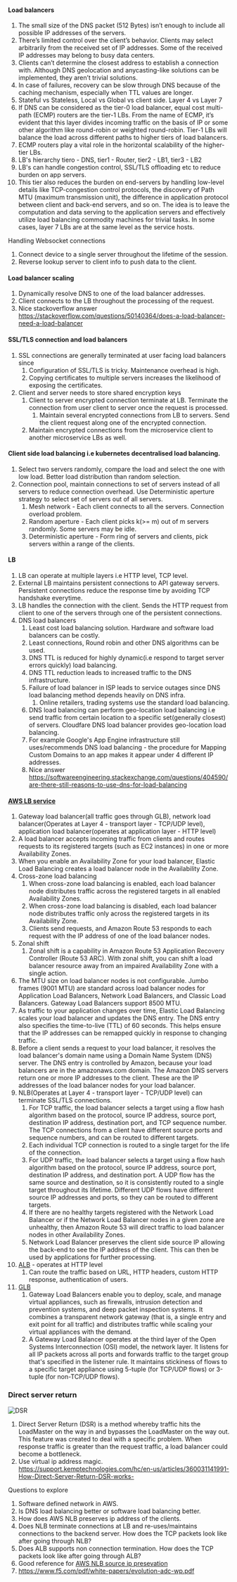 #### Load balancers
1. The small size of the DNS packet (512 Bytes) isn’t enough to include all possible IP addresses of the servers.
2. There’s limited control over the client’s behavior. Clients may select arbitrarily from the received set of IP addresses. Some of the received IP addresses may belong to busy data centers.
3. Clients can’t determine the closest address to establish a connection with. Although DNS geolocation and anycasting-like solutions can be implemented, they aren’t trivial solutions.
4. In case of failures, recovery can be slow through DNS because of the caching mechanism, especially when TTL values are longer.
5. Stateful vs Stateless, Local vs Global vs client side. Layer 4 vs Layer 7
6. If DNS can be considered as the tier-0 load balancer, equal cost multi-path (ECMP) routers are the tier-1 LBs. From the name of ECMP, it’s evident that this layer divides incoming traffic on the basis of IP or some other algorithm like round-robin or weighted round-robin. Tier-1 LBs will balance the load across different paths to higher tiers of load balancers.
7. ECMP routers play a vital role in the horizontal scalability of the higher-tier LBs.
8. LB's hierarchy tiero - DNS, tier1 - Router, tier2 - LB1, tier3 - LB2
9. LB's can handle congestion control, SSL/TLS offloading etc to reduce burden on app servers.
10. This tier also reduces the burden on end-servers by handling low-level details like TCP-congestion control protocols, the discovery of Path MTU (maximum transmission unit), the difference in application protocol between client and back-end servers, and so on. The idea is to leave the computation and data serving to the application servers and effectively utilize load balancing commodity machines for trivial tasks. In some cases, layer 7 LBs are at the same level as the service hosts.

Handling Websocket connections
   1. Connect device to a single server throughout the lifetime of the session. 
   2. Reverse lookup server to client info to push data to the client.

#### Load balancer scaling
1. Dynamically resolve DNS to one of the load balancer addresses.
2. Client connects to the LB throughout the processing of the request.
3. Nice stackoverflow answer https://stackoverflow.com/questions/50140364/does-a-load-balancer-need-a-load-balancer

#### SSL/TLS connection and load balancers
1. SSL connections are generally terminated at user facing load balancers since
   1. Configuration of SSL/TLS is tricky. Maintenance overhead is high.
   2. Copying certificates to multiple servers increases the likelihood of exposing the certificates.
2. Client and server needs to store shared encryption keys
   1. Client to server encrypted connection terminate at LB. Terminate the connection from user client to server once the request is processed.
      1. Maintain several encrypted connections from LB to servers. Send the client request along one of the encrypted connection.
   2. Maintain encrypted connections from the microservice client to another microservice LBs as well.

#### Client side load balancing i.e kubernetes decentralised load balancing.
1. Select two servers randomly, compare the load and select the one with low load. Better load distribution than random selection.
2. Connection pool, maintain connections to set of servers instead of all servers to reduce connection overhead. Use Deterministic aperture strategy to select set of servers out of all servers.
   1. Mesh network - Each client connects to all the servers. Connection overload problem.
   2. Random aperture - Each client picks k(>= m) out of m servers randomly. Some servers may be idle.
   3. Deterministic aperture - Form ring of servers and clients, pick servers within a range of the clients.

#### LB
1. LB can operate at multiple layers i.e HTTP level, TCP level.
2. External LB maintains persistent connections to API gateway servers. Persistent connections reduce the response time by avoiding TCP handshake everytime.
3. LB handles the connection with the client. Sends the HTTP request from client to one of the servers through one of the persistent connections.
4. DNS load balancers
   1. Least cost load balancing solution. Hardware and software load balancers can be costly.
   2. Least connections, Round robin and other DNS algorithms can be used.
   3. DNS TTL is reduced for highly dynamic(i.e respond to target server errors quickly) load balancing. 
   4. DNS TTL reduction leads to increased traffic to the DNS infrastructure.
   5. Failure of load balancer in ISP leads to service outages since DNS load balancing method depends heavily on DNS infra.
      1. Online retailers, trading systems use the standard load balancing.
   6. DNS load balancing can perform geo-location load balancing i.e send traffic from certain location to a specific set(generally closest) of servers. Cloudfare DNS load balancer provides geo-location load balancing.
   7. For example Google's App Engine infrastructure still uses/recommends DNS load balancing - the procedure for Mapping Custom Domains to an app makes it appear under 4 different IP addresses.
   8. Nice answer https://softwareengineering.stackexchange.com/questions/404590/are-there-still-reasons-to-use-dns-for-load-balancing

#### [AWS LB service](https://docs.aws.amazon.com/elasticloadbalancing/latest/userguide/how-elastic-load-balancing-works.html)
1. Gateway load balancer(all traffic goes through GLB), network load balancer(Operates at Layer 4 - transport layer - TCP/UDP level), application load balancer(operates at application layer - HTTP level)
2. A load balancer accepts incoming traffic from clients and routes requests to its registered targets (such as EC2 instances) in one or more Availability Zones.
3. When you enable an Availability Zone for your load balancer, Elastic Load Balancing creates a load balancer node in the Availability Zone.
4. Cross-zone load balancing
   1. When cross-zone load balancing is enabled, each load balancer node distributes traffic across the registered targets in all enabled Availability Zones.
   2. When cross-zone load balancing is disabled, each load balancer node distributes traffic only across the registered targets in its Availability Zone.
   3. Clients send requests, and Amazon Route 53 responds to each request with the IP address of one of the load balancer nodes.
5. Zonal shift
   1. Zonal shift is a capability in Amazon Route 53 Application Recovery Controller (Route 53 ARC). With zonal shift, you can shift a load balancer resource away from an impaired Availability Zone with a single action.
6. The MTU size on load balancer nodes is not configurable. Jumbo frames (9001 MTU) are standard across load balancer nodes for Application Load Balancers, Network Load Balancers, and Classic Load Balancers. Gateway Load Balancers support 8500 MTU.
7. As traffic to your application changes over time, Elastic Load Balancing scales your load balancer and updates the DNS entry. The DNS entry also specifies the time-to-live (TTL) of 60 seconds. This helps ensure that the IP addresses can be remapped quickly in response to changing traffic.
8. Before a client sends a request to your load balancer, it resolves the load balancer's domain name using a Domain Name System (DNS) server. The DNS entry is controlled by Amazon, because your load balancers are in the amazonaws.com domain. The Amazon DNS servers return one or more IP addresses to the client. These are the IP addresses of the load balancer nodes for your load balancer.
9. NLB(Operates at Layer 4 - transport layer - TCP/UDP level) can terminate SSL/TLS connections.
   1. For TCP traffic, the load balancer selects a target using a flow hash algorithm based on the protocol, source IP address, source port, destination IP address, destination port, and TCP sequence number. The TCP connections from a client have different source ports and sequence numbers, and can be routed to different targets.
   2. Each individual TCP connection is routed to a single target for the life of the connection.
   3. For UDP traffic, the load balancer selects a target using a flow hash algorithm based on the protocol, source IP address, source port, destination IP address, and destination port. A UDP flow has the same source and destination, so it is consistently routed to a single target throughout its lifetime. Different UDP flows have different source IP addresses and ports, so they can be routed to different targets.
   4. If there are no healthy targets registered with the Network Load Balancer or if the Network Load Balancer nodes in a given zone are unhealthy, then Amazon Route 53 will direct traffic to load balancer nodes in other Availability Zones.
   5. Network Load Balancer preserves the client side source IP allowing the back-end to see the IP address of the client. This can then be used by applications for further processing.
10. [ALB](https://docs.aws.amazon.com/elasticloadbalancing/latest/application/introduction.html) - operates at HTTP level
    1. Can route the traffic based on URL, HTTP headers, custom HTTP response, authentication of users.
11. [GLB](https://docs.aws.amazon.com/elasticloadbalancing/latest/gateway/introduction.html)
    1. Gateway Load Balancers enable you to deploy, scale, and manage virtual appliances, such as firewalls, intrusion detection and prevention systems, and deep packet inspection systems. It combines a transparent network gateway (that is, a single entry and exit point for all traffic) and distributes traffic while scaling your virtual appliances with the demand.
    2. A Gateway Load Balancer operates at the third layer of the Open Systems Interconnection (OSI) model, the network layer. It listens for all IP packets across all ports and forwards traffic to the target group that's specified in the listener rule. It maintains stickiness of flows to a specific target appliance using 5-tuple (for TCP/UDP flows) or 3-tuple (for non-TCP/UDP flows).

### Direct server return
![DSR](https://support.kemptechnologies.com/hc/article_attachments/360061899171/DsrFlow.png)
1. Direct Server Return (DSR) is a method whereby traffic hits the LoadMaster on the way in and bypasses the LoadMaster on the way out. This feature was created to deal with a specific problem. When response traffic is greater than the request traffic, a load balancer could become a bottleneck.
2. Use virtual ip address magic. https://support.kemptechnologies.com/hc/en-us/articles/360031141991-How-Direct-Server-Return-DSR-works-

Questions to explore
1. Software defined network in AWS.
2. Is DNS load balancing better or software load balancing better.
3. How does AWS NLB preserves ip address of the clients.
4. Does NLB terminate connections at LB and re-uses/maintains connections to the backend server. How does the TCP packets look like after going through NLB?
5. Does ALB supports non connection termination. How does the TCP packets look like after going through ALB?
6. Good reference for [AWS NLB source ip presevation](https://www.reddit.com/r/aws/comments/mv41vs/how_do_nlbs_preserve_the_ip_address_of_clients/)
7. https://www.f5.com/pdf/white-papers/evolution-adc-wp.pdf
   

